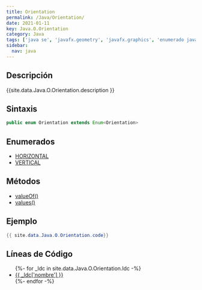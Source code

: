 ```yaml
---
title: Orientation
permalink: /Java/Orientation/
date: 2021-01-11
key: Java.O.Orientation
category: Java
tags: ['java se', 'javafx.geometry', 'javafx.graphics', 'enumerado java', 'JavaFX 2.0']
sidebar: 
  nav: java
---
```


## Descripción
{{site.data.Java.O.Orientation.description }}

## Sintaxis
~~~java
public enum Orientation extends Enum<Orientation>
~~~

## Enumerados
* [HORIZONTAL](/Java/Orientation/HORIZONTAL)
* [VERTICAL](/Java/Orientation/VERTICAL)

## Métodos
* [valueOf()](/Java/Orientation/valueOf)
* [values()](/Java/Orientation/values)

## Ejemplo
~~~java
{{ site.data.Java.O.Orientation.code}}
~~~

## Líneas de Código
<ul>
{%- for _ldc in site.data.Java.O.Orientation.ldc -%}
   <li>
       <a href="{{_ldc['url'] }}">{{ _ldc['nombre'] }}</a>
   </li>
{%- endfor -%}
</ul>
